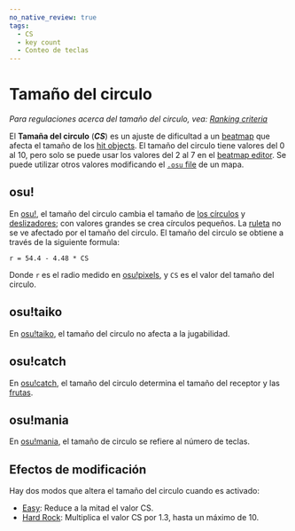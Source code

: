 ```yaml
---
no_native_review: true
tags:
  - CS
  - key count
  - Conteo de teclas
---
```


# Tamaño del circulo

*Para regulaciones acerca del tamaño del circulo, vea: [Ranking criteria](/wiki/Ranking_Criteria)*

El **Tamaña del circulo** (***CS***) es un ajuste de dificultad a un [beatmap](/wiki/Beatmap) que afecta el tamaño de los [hit objects](/wiki/Gameplay/Hit_object). El tamaño del circulo tiene valores del 0 al 10, pero solo se puede usar los valores del 2 al 7 en el [beatmap editor](/wiki/Client/Beatmap_editor). Se puede utilizar otros valores modificando el [`.osu` file](/wiki/Client/File_formats/Osu_(file_format)) de un mapa.

## osu!

En [osu!](/wiki/Game_mode/osu!), el tamaño del circulo cambia el tamaño de [los círculos](/wiki/Gameplay/Hit_object/Hit_circle) y [deslizadores](/wiki/Gameplay/Hit_object/Slider); con valores grandes se crea círculos pequeños. La [ruleta](/wiki/Gameplay/Hit_object/Spinner) no se ve afectado por el tamaño del circulo. El tamaño del circulo se obtiene a través de la siguiente formula:

`r = 54.4 - 4.48 * CS`<!-- multiplied by 1.00041 in the end to account for some bug in old replays -->

Donde `r` es el radio medido en [osu!pixels](/wiki/Client/Beatmap_editor/osu!_pixel), y `CS` es el valor del tamaño del circulo.

## osu!taiko

En [osu!taiko](/wiki/Game_mode/osu!taiko), el tamaño del circulo no afecta a la jugabilidad.

## osu!catch

En [osu!catch](/wiki/Game_mode/osu!catch), el tamaño del circulo determina el tamaño del receptor y las [frutas](/wiki/Gameplay/Hit_object/Fruit).

## osu!mania

En [osu!mania](/wiki/Game_mode/osu!mania), el tamaño de circulo se refiere al número de teclas.

## Efectos de modificación

Hay dos modos que altera el tamaño del circulo cuando es activado:

- [Easy](/wiki/Gameplay/Game_modifier/Easy): Reduce a la mitad el valor CS.
- [Hard Rock](/wiki/Gameplay/Game_modifier/Hard_Rock): Multiplica el valor CS por 1.3, hasta un máximo de 10.
